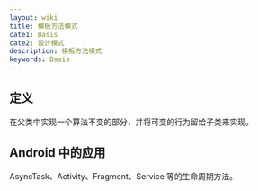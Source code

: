 ```yaml
---
layout: wiki
title: 模板方法模式
cate1: Basis
cate2: 设计模式
description: 模板方法模式
keywords: Basis
---
```


## 定义

在父类中实现一个算法不变的部分，并将可变的行为留给子类来实现。

## Android 中的应用

AsyncTask、Activity、Fragment、Service 等的生命周期方法。
